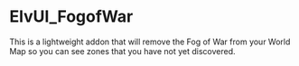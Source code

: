 # ElvUI_FogofWar
This is a lightweight addon that will remove the Fog of War from your World Map so you can see zones that you have not yet discovered.
